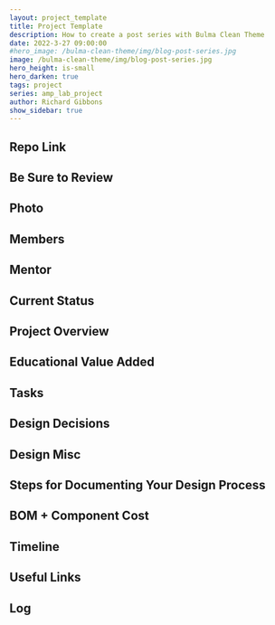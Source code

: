 ```yaml
---
layout: project_template
title: Project Template
description: How to create a post series with Bulma Clean Theme
date: 2022-3-27 09:00:00
#hero_image: /bulma-clean-theme/img/blog-post-series.jpg
image: /bulma-clean-theme/img/blog-post-series.jpg
hero_height: is-small
hero_darken: true
tags: project
series: amp_lab_project
author: Richard Gibbons
show_sidebar: true
---
```

## Repo Link

## Be Sure to Review

## Photo

## Members

## Mentor

## Current Status

## Project Overview

## Educational Value Added

## Tasks

## Design Decisions

## Design Misc

## Steps for Documenting Your Design Process

## BOM + Component Cost

## Timeline

## Useful Links

## Log


